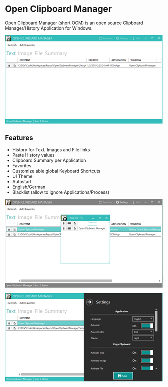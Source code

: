 # Open Clipboard Manager

Open Clipboard Manager (short OCM) is an open source Clipboard Manager/History Application for Windows.

![Main](https://raw.githubusercontent.com/Chtau/OpenClipboardManager/master/docs/ocm_text.png)

## Features

  * History for Text, Images and File links
  * Paste History values
  * Clipboard Summary per Application
  * Favorites
  * Customize able global Keyboard Shortcuts
  * UI Theme
  * Autostart
  * English/German
  * Blacklist (allow to ignore Applications/Process)
  



![Favorites](https://raw.githubusercontent.com/Chtau/OpenClipboardManager/master/docs/ocm_favorites.png)

![Settings](https://raw.githubusercontent.com/Chtau/OpenClipboardManager/master/docs/ocm_settings.png)
